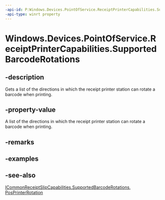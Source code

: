 ----api-id: P:Windows.Devices.PointOfService.ReceiptPrinterCapabilities.SupportedBarcodeRotations
-api-type: winrt property
---<!-- Property syntaxpublic Windows.Foundation.Collections.IVectorView<Windows.Devices.PointOfService.PosPrinterRotation> SupportedBarcodeRotations { get; }--># Windows.Devices.PointOfService.ReceiptPrinterCapabilities.SupportedBarcodeRotations## -descriptionGets a list of the directions in which the receipt printer station can rotate a barcode when printing.## -property-valueA list of the directions in which the receipt printer station can rotate a barcode when printing.## -remarks## -examples## -see-also[ICommonReceiptSlipCapabilities.SupportedBarcodeRotations](icommonreceiptslipcapabilities_supportedbarcoderotations.md), [PosPrinterRotation](posprinterrotation.md)